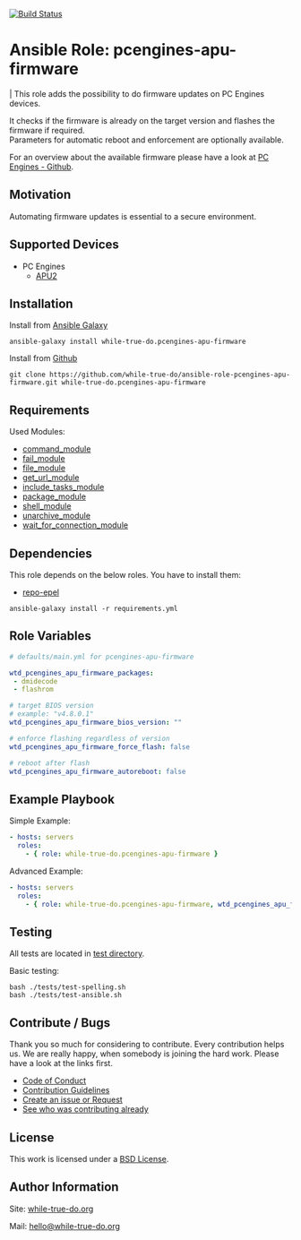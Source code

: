 [![Build Status](https://travis-ci.org/while-true-do/ansible-role-pcengines-apu-firmware.svg?branch=master)](https://travis-ci.org/while-true-do/ansible-role-pcengines-apu-firmware)

# Ansible Role: pcengines-apu-firmware
| This role adds the possibility to do firmware updates on PC Engines devices.

It checks if the firmware is already on the target version and flashes the firmware if required.  
Parameters for automatic reboot and enforcement are optionally available.

For an overview about the available firmware please have a look at [PC Engines - Github](https://pcengines.github.io/).

## Motivation

Automating firmware updates is essential to a secure environment.

## Supported Devices

- PC Engines
  - [APU2](https://pcengines.ch/apu2.htm)

## Installation

Install from [Ansible Galaxy](https://galaxy.ansible.com/while-true-do/pcengines-apu-firmware)

```
ansible-galaxy install while-true-do.pcengines-apu-firmware
```

Install from [Github](https://github.com/while-true-do/ansible-role-pcengines-apu-firmware)

```
git clone https://github.com/while-true-do/ansible-role-pcengines-apu-firmware.git while-true-do.pcengines-apu-firmware
```

## Requirements

Used Modules:

-   [command_module](https://docs.ansible.com/ansible/latest/modules/command_module.html)
-   [fail_module](https://docs.ansible.com/ansible/latest/modules/fail_module.html)
-   [file_module](https://docs.ansible.com/ansible/latest/modules/file_module.html)
-   [get_url_module](https://docs.ansible.com/ansible/latest/modules/get_url_module.html)
-   [include_tasks_module](https://docs.ansible.com/ansible/latest/modules/include_tasks_module.html)
-   [package_module](https://docs.ansible.com/ansible/latest/modules/package_module.html)
-   [shell_module](https://docs.ansible.com/ansible/latest/modules/shell_module.html)
-   [unarchive_module](https://docs.ansible.com/ansible/latest/modules/unarchive_module.html)
-   [wait_for_connection_module](https://docs.ansible.com/ansible/latest/modules/wait_for_connection_module.html)

## Dependencies

This role depends on the below roles. You have to install them:

-   [repo-epel](https://github.com/while-true-do/ansible-role-repo-epel)

```
ansible-galaxy install -r requirements.yml
```

## Role Variables

```yaml
# defaults/main.yml for pcengines-apu-firmware

wtd_pcengines_apu_firmware_packages:
 - dmidecode
 - flashrom

# target BIOS version
# example: "v4.8.0.1"
wtd_pcengines_apu_firmware_bios_version: ""

# enforce flashing regardless of version
wtd_pcengines_apu_firmware_force_flash: false

# reboot after flash
wtd_pcengines_apu_firmware_autoreboot: false
```

## Example Playbook

Simple Example:

```yaml
- hosts: servers 
  roles:
    - { role: while-true-do.pcengines-apu-firmware }
```

Advanced Example:

```yaml
- hosts: servers 
  roles:
    - { role: while-true-do.pcengines-apu-firmware, wtd_pcengines_apu_firmware_autoreboot: true, wtd_pcengines_apu_firmware_force_flash: true }
```

## Testing

All tests are located in [test directory](./tests/).

Basic testing:

```
bash ./tests/test-spelling.sh
bash ./tests/test-ansible.sh
```

## Contribute / Bugs

Thank you so much for considering to contribute. Every contribution helps us.
We are really happy, when somebody is joining the hard work. Please have a look 
at the links first.

-   [Code of Conduct](./docs/CODE_OF_CONDUCT.md)
-   [Contribution Guidelines](./docs/CONTRIBUTING.md)
-   [Create an issue or Request](https://github.com/while-true-do/ansible-role-pcengines-apu-firmware/issues)
-   [See who was contributing already](https://github.com/while-true-do/ansible-role-pcengines-apu-firmware/graphs/contributors)

## License

This work is licensed under a [BSD License](https://opensource.org/licenses/BSD-3-Clause).

## Author Information

Site: [while-true-do.org](https://while-true-do.org)

Mail: [hello@while-true-do.org](mailto:hello@while-true-do.org)
